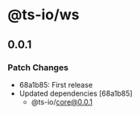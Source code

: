 # @ts-io/ws

## 0.0.1

### Patch Changes

- 68a1b85: First release
- Updated dependencies [68a1b85]
  - @ts-io/core@0.0.1
